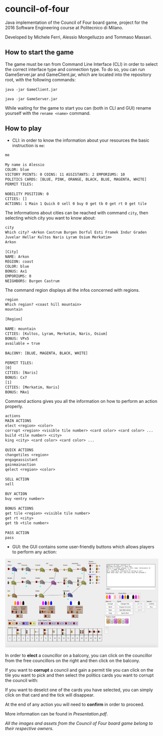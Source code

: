 # council-of-four

Java implementation of the Council of Four board game, project for the 2016 Software Engineering course at Politecnico di Milano.

Developed by Michele Ferri, Alessio Mongelluzzo and Tommaso Massari.

## How to start the game

The game must be ran from Command Line Interface (CLI) in order to select the correct interface type and connection type. 
To do so, you can run GameServer.jar and GameClient.jar, which are located into the repository root, with the following commands:

`java -jar GameClient.jar`

`java -jar GameServer.jar`

While waiting for the game to start you can (both in CLI and GUI) rename yourself with the `rename <name>` command.

## How to play

* CLI: in order to know the information about your resources the basic instruction is `me`:

```
me

My name is Alessio
COLOR: blue
VICTORY POINTS: 0 COINS: 11 ASSISTANTS: 2 EMPORIUMS: 10
POLITICS CARDS: [BLUE, PINK, ORANGE, BLACK, BLUE, MAGENTA, WHITE]
PERMIT TILES:

NOBILITY POSITION: 0
CITIES: []
ACTIONS: 1 Main 1 Quick 0 sell 0 buy 0 get tb 0 get rt 0 get tile
```

The informations about cities can be reached with command `city`, then selecting which city you want to know about:

```
city
Which city? <Arkon Castrum Burgen Dorful Esti Framek Indur Graden Juvelar Hellar Kultos Naris Lyram Osium Merkatim>
Arkon

[City]
NAME: Arkon
REGION: coast
COLOR: blue
BONUS: Ax1
EMPORIUMS: 0
NEIGHBORS: Burgen Castrum
```

The command region displays all the infos concerned with regions.

```
region
Which region? <coast hill mountain>
mountain

[Region]

NAME: mountain
CITIES: [Kultos, Lyram, Merkatim, Naris, Osium]
BONUS: VPx5
available = true

BALCONY: [BLUE, MAGENTA, BLACK, WHITE]

PERMIT TILES:
[0]
CITIES: [Naris]
BONUS: Cx7
[1]
CITIES: [Merkatim, Naris]
BONUS: MAx1
```

Command actions gives you all the information on how to perform an action properly.

```
actions
MAIN ACTIONS
elect <region> <color>
corrupt <region> <visible tile number> <card color> <card color> ...
build <tile number> <city>
king <city> <card color> <card color> ...

QUICK ACTIONS
changetiles <region>
engageassistant
gainmainaction
qelect <region> <color>

SELL ACTION
sell

BUY ACTION
buy <entry number>

BONUS ACTIONS
get tile <region> <visible tile number>
get rt <city>
get tb <tile number>

PASS ACTION
pass
```

* GUI: the GUI contains some user-friendly buttons which allows players to perform any action:

![GUI image](gui.png)

In order to **elect** a councillor on a balcony, you can click on the councillor from the free councillors on the right and then click on the balcony.

If you want to **corrupt** a council and gain a permit tile you can click on the tile you want to pick and then select the politics cards you want to corrupt the council with:

If you want to deselct one of the cards you have selected, you can simply click on that card and the tick will disappear.

At the end of any action you will need to **confirm** in order to proceed.

More information can be found in *Presentation.pdf*.

*All the images and assets from the Council of Four board game belong to their respective owners.*